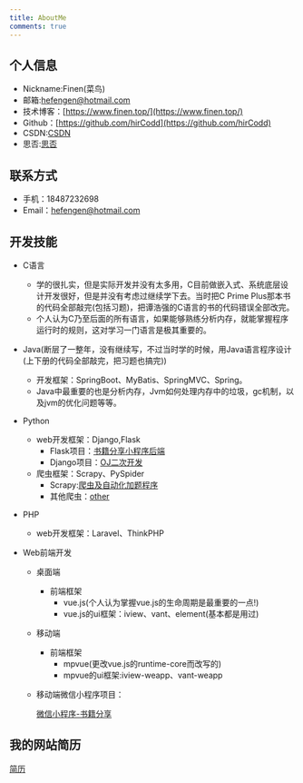 ```yaml
---
title: AboutMe
comments: true
---
```


## 个人信息


 - Nickname:Finen(菜鸟)
 - 邮箱:[hefengen@hotmail.com](mailto:hefengen@hotmail.com)
 - 技术博客：[https://www.finen.top/](https://www.finen.top/)
 - Github：[https://github.com/hirCodd](https://github.com/hirCodd)
 - CSDN:[CSDN](https://blog.csdn.net/HookJony)
 - 思否:[思否](https://segmentfault.com/u/hircodd/articles)

## 联系方式

- 手机：18487232698
- Email：hefengen@hotmail.com

## 开发技能

* C语言
  * 学的很扎实，但是实际开发并没有太多用，C目前做嵌入式、系统底层设计开发很好，但是并没有考虑过继续学下去。当时把C Prime Plus那本书的代码全部敲完(包括习题)，把谭浩强的C语言的书的代码错误全部改完。
  * 个人认为C乃至后面的所有语言，如果能够熟练分析内存，就能掌握程序运行时的规则，这对学习一门语言是极其重要的。
* Java(断层了一整年，没有继续写，不过当时学的时候，用Java语言程序设计(上下册的代码全部敲完，把习题也搞完))
  * 开发框架：SpringBoot、MyBatis、SpringMVC、Spring。
  * Java中最重要的也是分析内存，Jvm如何处理内存中的垃圾，gc机制，以及jvm的优化问题等等。
* Python
  * web开发框架：Django,Flask
    * Flask项目：[书籍分享小程序后端](https://github.com/hirCodd/BookSharingBackend)
    * Django项目：[OJ二次开发](https://github.com/hirCodd/OnlineJudge)
  * 爬虫框架：Scrapy、PySpider
    * Scrapy:[爬虫及自动化加题程序](https://github.com/hirCodd/AutoAddProblem)
    * 其他爬虫：[other](https://github.com/hirCodd/PythonSpider)

* PHP
  * web开发框架：Laravel、ThinkPHP

* Web前端开发

  * 桌面端

    * 前端框架
      * vue.js(个人认为掌握vue.js的生命周期是最重要的一点!)
      * vue.js的ui框架：iview、vant、element(基本都是用过)

  * 移动端

    * 前端框架
      * mpvue(更改vue.js的runtime-core而改写的)
      * mpvue的ui框架:iview-weapp、vant-weapp

  * 移动端微信小程序项目：

    [微信小程序-书籍分享](https://github.com/hirCodd/BookSharing)


## 我的网站简历
[简历](https://hircodd.github.io/animating-resume/public/)

